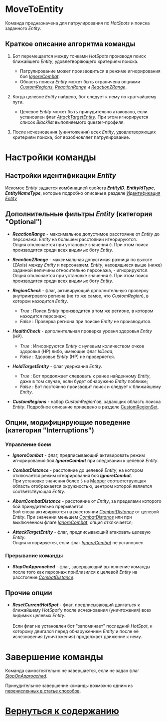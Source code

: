 # **MoveToEntity**

Команда предназначена для патрулирования по *HotSpots* и поиска заданного *Entity*.

## Краткое описание алгоритма команды
1. Бот перемещается между точками *HotSpots* производя поиск ближайшего *Entity*, удовлетворяющего критериям поиска. <br/>
   - Патрулирование может производиться в режиме игнорирования боя [*IgnoreCombat*](#ref-IgnoreCombat).<br/>
   - Область поиска *Entity* может быть ограничена опциями [*CustomRegions*](#ref-CustomRegions),  [*ReactionRange*](#ref-ReactionRange) и [*ReactionZRange*](#ref-ReactionZRange).

2. Когда целевое *Entity* найдено, бот следует к нему по кратчайшему пути.
   - Целевое *Entity* может быть принудительно атаковано, если установлен флаг [*AttackTargetEntity*](#ref-AttackTargetEntity). При этом игнорируется список *Blacklist* выполняемого quester-профиля.

3. После исчезновения (уничтожения) всех *Entity*, удовлетворяющих критериям поиска, бот возобновляет патрулирование.


# **Настройки команды**

## **Настройки идентификации *Entity***
Искомое *Entity* задается комбинацией свойств ***EntityID***, ***EntityIdType***, ***EntityNameType***, которые подробно описаны в разделе [Идентификация *Entity*](../../General/EntityIdentification-RU.md)


## **Дополнительные фильтры *Entity* (категория "Optional")**

- <a name ="ref-ReactionRange"></a>***ReactionRange*** - максимальное допустимое расстояние от *Entity* до персонажа. *Entity* на большем расстоянии игнорируются.<br/>
Опция отключается при установке значения ``0``. При этом поиск производится среди всех видимых боту *Entity*.

- <a name ="ref-ReactionZRange"></a>***ReactionZRange*** - максимальная допустимая разница по высоте (ZAxis) между *Entity* и персонажем. *Entity*, находящиеся выше (ниже) заданной величины относительно персонажа, - игнорируются. <br/>
Опция отключается при установке значения ``0``. При этом поиск производится среди всех видимых боту *Entity*.

- <a name ="ref-RegionCheck"></a>***RegionCheck*** - флаг, активирующий дополнительную проверку внутриигрового региона (не то же самое, что *CustomRegion*), в котором находится *Entity*.
  + *True* : Поиск *Entity* производится в том же регионе, в котором находится персонаж;
  + *False* : Проверка региона при поиске *Entity* не производится.

- <a name ="ref-HealthCheck"></a>***HealthCheck*** - дополнительная проверка уровня здоровья *Entity* (HP).
  + *True* : Игнорируются *Entity* с нулевым количеством очков здоровья (HP) либо, имеющие флаг *IsDead*;
  + *False* : Здоровье *Entity* (HP) не проверяется.

- <a name ="ref-HoldTargetEntity"></a>***HoldTargetEntity*** - флаг удержания *Entity*.
   + *True* : Бот продолжает следовать к ранее найденному *Entity*, даже в том случае, если будет обнаружено *Entity* поближе;
   + *False* : Бот постоянно производит поиск и следует к ближайшему *Entity*.

- <a name ="ref-CustomRegions"></a>***CustomRegions*** - набор *CustomRegion*'ов, задающих область поиска *Entity*. Подробное описание приведено в разделе [CustomRegionSet](../../General/CustomRegionSet-RU.md).

## **Опции, модифицирующие поведение (категория "Interruptions")**
### **Управление боем**
- <a name ="ref-IgnoreCombat"></a>***IgnoreCombat*** - флаг, предписывающий активировать режим игнорирования боя ***IgnoreCombat*** при следовании к целевой *Entity*.

- <a name ="ref-CombatDistance"></a>***CombatDistance*** - расстояние до целевой *Entity*, на котором отключается режим игнорирования боя ***IgnoreCombat***. <br/>
При установке значения более ``5`` на [Mapper](../../Patches/Mapper/Mapper-RU.md) соответствующая область отображается окружностью, центром которой является соответствующая *Entity*.

- <a name ="ref-AbortCombatDistance"></a>***AbortCombatDistance*** - расстояние от *Entity*, за пределами которого бой принудительно прерывается. <br/>
Бой снова активируются на расстоянии [*CombatDistance*](#ref-CombatDistance) от целевой *Entity*. При значении меньшем [*CombatDistance*](#ref-CombatDistance) или при выключенном флаге [*IgnoreCombat*](#ref-IgnoreCombat), опция отключается;

- <a name ="ref-AttackTargetEntity"></a> ***AttackTargetEntity*** - флаг, предписывающий атаковать целевую *Entity*. <br/>
Опция игнорируется, если флаг [*IgnoreCombat*](#ref-IgnoreCombat) не установлен.

### **Прерывание команды**
- <a name ="ref-StopOnApproached"></a>***StopOnApproached*** - флаг, завершающий выполнение команды после того как персонаж приблизился к целевой *Entity* на расстояние [*CombatDistance*](#ref-CombatDistance).

## **Прочие опции**
- <a name ="ref-ResetCurrentHotSpot"></a>***ResetCurrentHotSpot*** - флаг, предписывающий двигаться к ближайшему *HotSpot*'у после исчезновения (уничтожения) всех видимых целевых *Entity*.<br/>  
Если флаг не установлен бот "запоминает" последний *HotSpot*, к которому двигался перед обнаружением *Entity* и после её исчезновения (уничтожения) продолжает движение к нему.


# **Завершение команды**

Команда самостоятельно не завершается, если не задан флаг [*StopOnApproached*](#ref-StopOnApproached).

Принудительное завершение команды возможно одним из [перечисленных в статье способов](./../../General/ForcedQuesterActionTermination-RU.md).


# [Вернуться к содержанию](../../index.md)